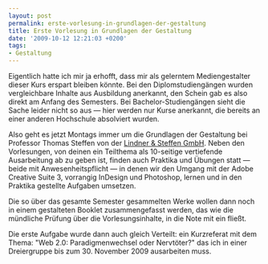 ```yaml
---
layout: post
permalink: erste-vorlesung-in-grundlagen-der-gestaltung
title: Erste Vorlesung in Grundlagen der Gestaltung
date: '2009-10-12 12:21:03 +0200'
tags:
- Gestaltung
---
```

<p>Eigentlich hatte ich mir ja erhofft, dass mir als gelerntem Mediengestalter dieser Kurs erspart bleiben könnte. Bei den Diplomstudiengängen wurden vergleichbare Inhalte aus Ausbildung anerkannt, den Schein gab es also direkt am Anfang des Semesters. Bei Bachelor-Studiengängen sieht die Sache leider nicht so aus &mdash; hier werden nur Kurse anerkannt, die bereits an einer anderen Hochschule absolviert wurden. </p>
<p>Also geht es jetzt Montags immer um die Grundlagen der Gestaltung bei Professor Thomas Steffen von der <a href="http://www.lindnersteffen.de/">Lindner & Steffen GmbH</a>. Neben den Vorlesungen, von deinen ein Teilthema als 10-seitige vertiefende Ausarbeitung ab zu geben ist, finden auch Praktika und Übungen statt &mdash; beide mit Anwesenheitspflicht &mdash; in denen wir den Umgang mit der Adobe Creative Suite 3, vorrangig InDesign und Photoshop, lernen und in den Praktika gestellte Aufgaben umsetzen.</p>
<p>Die so über das gesamte Semester gesammelten Werke wollen dann noch in einem gestalteten Booklet zusammengefasst werden, das wie die mündliche Prüfung über die Vorlesungsinhalte, in die Note mit ein fließt.</p>
<p>Die erste Aufgabe wurde dann auch gleich Verteilt: ein Kurzreferat mit dem Thema: "Web 2.0: Paradigmenwechsel oder Nervtöter?" das ich in einer Dreiergruppe bis zum 30. November 2009 ausarbeiten muss.</p>
